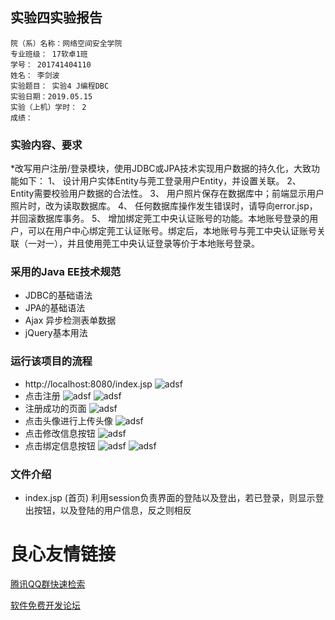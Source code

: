 ## 实验四实验报告
    院（系）名称：网络空间安全学院
    专业班级： 17软卓1班
    学号： 201741404110
    姓名： 李剑波
    实验题目： 实验4 J编程DBC
    实验日期：2019.05.15
    实验（上机）学时： 2
    成绩：
### 实验内容、要求
*改写用户注册/登录模块，使用JDBC或JPA技术实现用户数据的持久化，大致功能如下： 
1、	设计用户实体Entity与莞工登录用户Entity，并设置关联。 
2、	Entity需要校验用户数据的合法性。 
3、	用户照片保存在数据库中；前端显示用户照片时，改为读取数据库。 
4、	任何数据库操作发生错误时，请导向error.jsp，并回滚数据库事务。 
5、	增加绑定莞工中央认证账号的功能。本地账号登录的用户，可以在用户中心绑定莞工认证账号。绑定后，本地账号与莞工中央认证账号关联（一对一），并且使用莞工中央认证登录等价于本地账号登录。

### 采用的Java EE技术规范
* JDBC的基础语法
* JPA的基础语法
* Ajax 异步检测表单数据
* jQuery基本用法

### 运行该项目的流程
* http://localhost:8080/index.jsp
![adsf](img/index.png)
* 点击注册
![adsf](img/register.png)
![adsf](img/registered.png)
* 注册成功的页面
![adsf](img/info.png)
* 点击头像进行上传头像
![adsf](img/uploadImg.png)
* 点击修改信息按钮
![adsf](img/change.png)
* 点击绑定信息按钮
![adsf](img/bind.png)
![adsf](img/changed.png)


### 文件介绍
* index.jsp (首页)
利用session负责界面的登陆以及登出，若已登录，则显示登出按钮，以及登陆的用户信息，反之则相反



 # 良心友情链接

[腾讯QQ群快速检索](http://u.720life.cn/s/8cf73f7c)

[软件免费开发论坛](http://u.720life.cn/s/bbb01dc0)